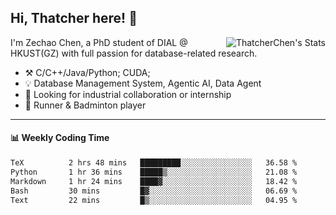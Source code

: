 ## Hi, Thatcher here! :wave:

<img align="right" src="https://github-readme-stats.vercel.app/api?username=thatcherchen&title_color=333&text_color=777" alt="ThatcherChen's Stats" >

I'm Zechao Chen, a PhD student of DIAL @ HKUST(GZ) with full passion for database-related research.

- :hammer_and_pick:  C/C++/Java/Python; CUDA;
- :bulb:  Database Management System, Agentic AI, Data Agent
- :telescope:  Looking for industrial collaboration or internship
- :seedling:  Runner & Badminton player

---

#### :bar_chart: Weekly Coding Time

<!--START_SECTION:waka-->

```txt
TeX          2 hrs 48 mins   █████████░░░░░░░░░░░░░░░░   36.58 %
Python       1 hr 36 mins    █████▒░░░░░░░░░░░░░░░░░░░   21.08 %
Markdown     1 hr 24 mins    ████▓░░░░░░░░░░░░░░░░░░░░   18.42 %
Bash         30 mins         █▓░░░░░░░░░░░░░░░░░░░░░░░   06.69 %
Text         22 mins         █▒░░░░░░░░░░░░░░░░░░░░░░░   04.95 %
```

<!--END_SECTION:waka-->
